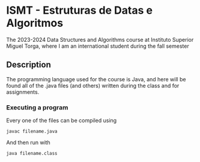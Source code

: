 # ISMT - Estruturas de Datas e Algoritmos

The 2023-2024 Data Structures and Algorithms course at Instituto Superior Miguel Torga, where I am an international student during the fall semester

## Description

The programming language used for the course is Java, and here will be found all of the .java files (and others) written during the class and for assignments.

### Executing a program

Every one of the files can be compiled using

```
javac filename.java
```

And then run with

```
java filename.class
```
